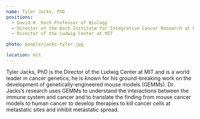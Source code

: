 ```yaml
---
name: Tyler Jacks, PhD 
positions: 
  - David H. Koch Professor of Biology
  - Director of the Koch Institute for Integrative Cancer Research at MIT
  - Director of the Ludwig Center at MIT

photo: people/jacks-tyler.jpg

location: mit
---
```


Tyler Jacks, PhD is the Director of the Ludwig Center at MIT and is a world leader in cancer genetics; he is known for his ground-breaking work on the development of genetically-engineered mouse models (GEMMs). Dr. Jacks’s research uses GEMMs to understand the interactions between the immune system and cancer and to translate the finding from mouse cancer models to human cancer to develop therapies to kill cancer cells at metastatic sites and inhibit metastatic spread.